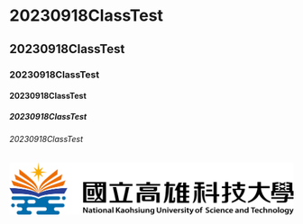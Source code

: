 # 20230918ClassTest
## 20230918ClassTest
### 20230918ClassTest
#### 20230918ClassTest
##### 20230918ClassTest
###### 20230918ClassTest

![NKUST](nkust.png "NKUST")
